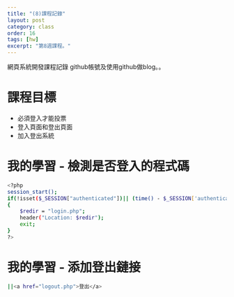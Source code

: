 ```yaml
---
title: "(8)課程記錄"
layout: post
category: class
order: 16
tags: [hw]
excerpt: "第8週課程。"
---
```

網頁系統開發課程記錄
github帳號及使用github做blog。。

# 課程目標
- 必須登入才能投票
- 登入頁面和登出頁面
- 加入登出系統

# 我的學習 - 檢測是否登入的程式碼

```sh
<?php
session_start(); 
if(!isset($_SESSION["authenticated"])|| (time() - $_SESSION['authenticated']) > 600 ) 
{
    $redir = "login.php";
    header("Location: $redir");
    exit;
}
?>
```

# 我的學習 - 添加登出鏈接

```sh
||<a href="logout.php">登出</a>
```








